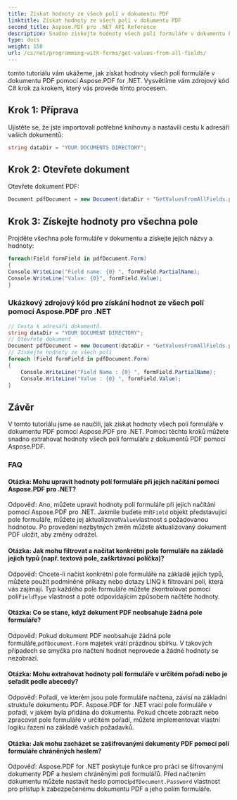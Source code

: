 ```yaml
---
title: Získat hodnoty ze všech polí v dokumentu PDF
linktitle: Získat hodnoty ze všech polí v dokumentu PDF
second_title: Aspose.PDF pro .NET API Reference
description: Snadno získejte hodnoty všech polí formuláře v dokumentu PDF pomocí Aspose.PDF pro .NET.
type: docs
weight: 150
url: /cs/net/programming-with-forms/get-values-from-all-fields/
---
```

tomto tutoriálu vám ukážeme, jak získat hodnoty všech polí formuláře v dokumentu PDF pomocí Aspose.PDF for .NET. Vysvětlíme vám zdrojový kód C# krok za krokem, který vás provede tímto procesem.

## Krok 1: Příprava

Ujistěte se, že jste importovali potřebné knihovny a nastavili cestu k adresáři vašich dokumentů:

```csharp
string dataDir = "YOUR DOCUMENTS DIRECTORY";
```

## Krok 2: Otevřete dokument

Otevřete dokument PDF:

```csharp
Document pdfDocument = new Document(dataDir + "GetValuesFromAllFields.pdf");
```

## Krok 3: Získejte hodnoty pro všechna pole

Projděte všechna pole formuláře v dokumentu a získejte jejich názvy a hodnoty:

```csharp
foreach(Field formField in pdfDocument.Form)
{
Console.WriteLine("Field name: {0} ", formField.PartialName);
Console.WriteLine("Value: {0}", formField.Value);
}
```

### Ukázkový zdrojový kód pro získání hodnot ze všech polí pomocí Aspose.PDF pro .NET 
```csharp
// Cesta k adresáři dokumentů.
string dataDir = "YOUR DOCUMENT DIRECTORY";
// Otevřete dokument
Document pdfDocument = new Document(dataDir + "GetValuesFromAllFields.pdf");
// Získejte hodnoty ze všech polí
foreach (Field formField in pdfDocument.Form)
{
	Console.WriteLine("Field Name : {0} ", formField.PartialName);
	Console.WriteLine("Value : {0} ", formField.Value);
}
```

## Závěr

V tomto tutoriálu jsme se naučili, jak získat hodnoty všech polí formuláře v dokumentu PDF pomocí Aspose.PDF pro .NET. Pomocí těchto kroků můžete snadno extrahovat hodnoty všech polí formuláře z dokumentů PDF pomocí Aspose.PDF.

### FAQ

#### Otázka: Mohu upravit hodnoty polí formuláře při jejich načítání pomocí Aspose.PDF pro .NET?

 Odpověď: Ano, můžete upravit hodnoty polí formuláře při jejich načítání pomocí Aspose.PDF pro .NET. Jakmile budete mít`Field` objekt představující pole formuláře, můžete jej aktualizovat`Value`vlastnost s požadovanou hodnotou. Po provedení nezbytných změn můžete aktualizovaný dokument PDF uložit, aby změny odrážel.

#### Otázka: Jak mohu filtrovat a načítat konkrétní pole formuláře na základě jejich typů (např. textová pole, zaškrtávací políčka)?

 Odpověď: Chcete-li načíst konkrétní pole formuláře na základě jejich typů, můžete použít podmíněné příkazy nebo dotazy LINQ k filtrování polí, která vás zajímají. Typ každého pole formuláře můžete zkontrolovat pomocí polí`FieldType` vlastnost a poté odpovídajícím způsobem načtěte hodnoty.

#### Otázka: Co se stane, když dokument PDF neobsahuje žádná pole formuláře?

 Odpověď: Pokud dokument PDF neobsahuje žádná pole formuláře,`pdfDocument.Form` majetek vrátí prázdnou sbírku. V takových případech se smyčka pro načtení hodnot neprovede a žádné hodnoty se nezobrazí.

#### Otázka: Mohu extrahovat hodnoty polí formuláře v určitém pořadí nebo je seřadit podle abecedy?

Odpověď: Pořadí, ve kterém jsou pole formuláře načtena, závisí na základní struktuře dokumentu PDF. Aspose.PDF for .NET vrací pole formuláře v pořadí, v jakém byla přidána do dokumentu. Pokud chcete zobrazit nebo zpracovat pole formuláře v určitém pořadí, můžete implementovat vlastní logiku řazení na základě vašich požadavků.

#### Otázka: Jak mohu zacházet se zašifrovanými dokumenty PDF pomocí polí formuláře chráněných heslem?

 Odpověď: Aspose.PDF for .NET poskytuje funkce pro práci se šifrovanými dokumenty PDF a heslem chráněnými poli formulářů. Před načtením dokumentu můžete nastavit heslo pomocí`pdfDocument.Password` vlastnost pro přístup k zabezpečenému dokumentu PDF a jeho polím formuláře.